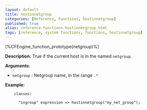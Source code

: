 ```yaml
---
layout: default
title: hostinnetgroup
categories: [Reference, Functions, hostinnetgroup]
published: true
alias: reference-functions-hostinnetgroup.html
tags: [reference, system functions, functions, hostinnetgroup]
---
```


[%CFEngine_function_prototype(netgroup)%]

**Description:** True if the current host is in the named `netgroup`.

**Arguments**:

* `netgroup` : Netgroup name, in the range `.*`

**Example:**

```cf3
    classes:

      "ingroup" expression => hostinnetgroup("my_net_group");
```
